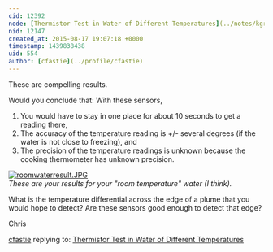 ```yaml
---
cid: 12392
node: [Thermistor Test in Water of Different Temperatures](../notes/kgrevera/08-17-2015/thermistor-test-in-water-of-different-temperatures)
nid: 12147
created_at: 2015-08-17 19:07:18 +0000
timestamp: 1439838438
uid: 554
author: [cfastie](../profile/cfastie)
---
```


These are compelling results. 

Would you conclude that:
With these sensors, 

1.  You would have to stay in one place for about 10 seconds to get a reading there,
2. The accuracy of the temperature reading is +/- several degrees (if the water is not close to freezing), and
3. The precision of the temperature readings is unknown because the cooking thermometer has unknown precision.  

[![roomwaterresult.JPG](https://i.publiclab.org/system/images/photos/000/011/152/medium/roomwaterresult.JPG)](https://i.publiclab.org/system/images/photos/000/011/152/original/roomwaterresult.JPG)  
*These are your results for your "room temperature" water (I think).*  

What is the temperature differential across the edge of a plume that you would hope to detect? Are these sensors good enough to detect that edge?

Chris


[cfastie](../profile/cfastie) replying to: [Thermistor Test in Water of Different Temperatures](../notes/kgrevera/08-17-2015/thermistor-test-in-water-of-different-temperatures)


